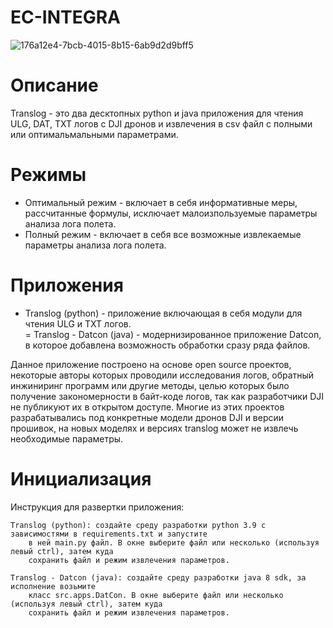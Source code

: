# EC-INTEGRA
![176a12e4-7bcb-4015-8b15-6ab9d2d9bff5](https://user-images.githubusercontent.com/116355531/197352404-b671d918-d486-4294-8f3e-b852f25443e4.jpg)

# Описание
Translog - это два десктопных python и java приложения для чтения ULG, DAT, TXT логов с DJI дронов и извлечения в csv
файл с полными или оптимальмальными параметрами.
# Режимы
- Оптимальный режим - включает в себя информативные меры, рассчитанные формулы, исключает малоизпользуемые 
параметры анализа лога полета.
- Полный режим - включает в себя все возможные извлекаемые параметры анализа лога полета.
# Приложения
- Translog (python) - приложение включающая в себя модули для чтения ULG и TXT логов.  
= Translog - Datcon (java) - модернизированное приложение Datcon, в которое добавлена возможность
обработки сразу ряда файлов.  

Данное приложение построено на основе open source проектов, некоторые авторы которых проводили 
исследования логов, обратный инжиниринг программ или другие методы, целью которых было получение 
закономерности в байт-коде логов, так как разработчики DJI не публикуют их в открытом доступе.
Многие из этих проектов разрабатывались под конкретные модели дронов DJI и версии прошивок, на новых
моделях и версиях translog может не извлечь необходимые параметры.
# Инициализация
Инструкция для развертки приложения:

    Translog (python): создайте среду разработки python 3.9 с зависимостями в requirements.txt и запустите
        в ней main.py файл. В окне выберите файл или несколько (используя левый ctrl), затем куда 
        сохранить файл и режим извлечения параметров.
        
    Translog - Datcon (java): создайте среду разработки java 8 sdk, за исполнение возьмите 
        класс src.apps.DatCon. В окне выберите файл или несколько (используя левый ctrl), затем куда 
        сохранить файл и режим извлечения параметров.    
